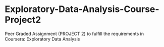 # Exploratory-Data-Analysis-Course-Project2
Peer Graded Assignment (PROJECT 2) to fulfill the requirements in Coursera: Exploratory Data Analysis
